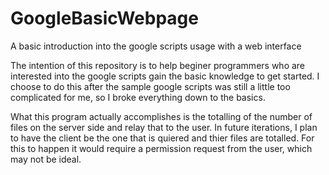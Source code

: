 # GoogleBasicWebpage
A basic introduction into the google scripts usage with a web interface 

The intention of this repository is to help beginer programmers who are interested into the google scripts gain the basic knowledge 
to get started. I choose to do this after the sample google scripts was still a little too complicated for me, so I broke everything
down to the basics. 

What this program actually accomplishes is the totalling of the number of files on the server side and relay that to the user. In 
future iterations, I plan to have the client be the one that is quiered and thier files are totalled. For this to happen it would 
require a permission request from the user, which may not be ideal. 
